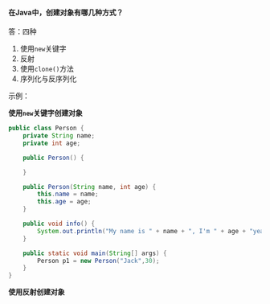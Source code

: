 #### 在Java中，创建对象有哪几种方式？

答：四种

1. 使用`new`关键字
2. 反射
3. 使用`clone()`方法
4. 序列化与反序列化

示例：

**使用`new`关键字创建对象**

```java
public class Person {
    private String name;
    private int age;

    public Person() {

    }

    public Person(String name, int age) {
        this.name = name;
        this.age = age;
    }

    public void info() {
        System.out.println("My name is " + name + ", I'm " + age + "years old.");
    }

    public static void main(String[] args) {
        Person p1 = new Person("Jack",30);
    }
}
```



**使用反射创建对象**



